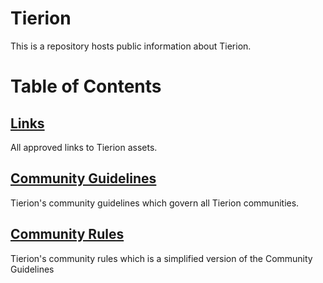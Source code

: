 # Tierion
This is a repository hosts public information about Tierion.

# Table of Contents
## [Links](https://github.com/Tierion/tierion/blob/master/links.md)
All approved links to Tierion assets.

## [Community Guidelines](https://github.com/Tierion/tierion/blob/master/community%20guidelines.md)
Tierion's community guidelines which govern all Tierion communities.

## [Community Rules](https://github.com/Tierion/tierion/blob/master/community_rules.md)
Tierion's community rules which is a simplified version of the Community Guidelines
